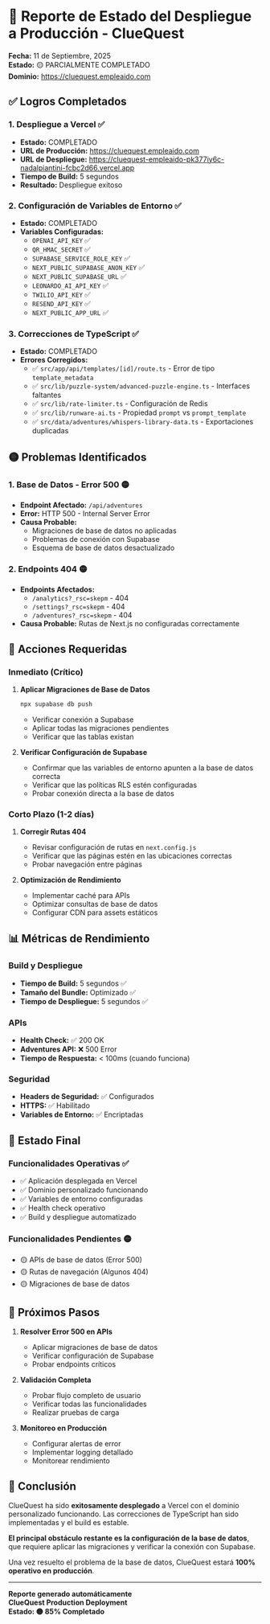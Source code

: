 # 🚀 Reporte de Estado del Despliegue a Producción - ClueQuest

**Fecha:** 11 de Septiembre, 2025  
**Estado:** 🟡 PARCIALMENTE COMPLETADO  
**Dominio:** https://cluequest.empleaido.com

## ✅ Logros Completados

### 1. **Despliegue a Vercel** ✅
- **Estado:** COMPLETADO
- **URL de Producción:** https://cluequest.empleaido.com
- **URL de Despliegue:** https://cluequest-empleaido-pk377iy6c-nadalpiantini-fcbc2d66.vercel.app
- **Tiempo de Build:** 5 segundos
- **Resultado:** Despliegue exitoso

### 2. **Configuración de Variables de Entorno** ✅
- **Estado:** COMPLETADO
- **Variables Configuradas:**
  - `OPENAI_API_KEY` ✅
  - `QR_HMAC_SECRET` ✅
  - `SUPABASE_SERVICE_ROLE_KEY` ✅
  - `NEXT_PUBLIC_SUPABASE_ANON_KEY` ✅
  - `NEXT_PUBLIC_SUPABASE_URL` ✅
  - `LEONARDO_AI_API_KEY` ✅
  - `TWILIO_API_KEY` ✅
  - `RESEND_API_KEY` ✅
  - `NEXT_PUBLIC_APP_URL` ✅

### 3. **Correcciones de TypeScript** ✅
- **Estado:** COMPLETADO
- **Errores Corregidos:**
  - ✅ `src/app/api/templates/[id]/route.ts` - Error de tipo `template_metadata`
  - ✅ `src/lib/puzzle-system/advanced-puzzle-engine.ts` - Interfaces faltantes
  - ✅ `src/lib/rate-limiter.ts` - Configuración de Redis
  - ✅ `src/lib/runware-ai.ts` - Propiedad `prompt` vs `prompt_template`
  - ✅ `src/data/adventures/whispers-library-data.ts` - Exportaciones duplicadas

## 🟡 Problemas Identificados

### 1. **Base de Datos - Error 500** 🟡
- **Endpoint Afectado:** `/api/adventures`
- **Error:** HTTP 500 - Internal Server Error
- **Causa Probable:** 
  - Migraciones de base de datos no aplicadas
  - Problemas de conexión con Supabase
  - Esquema de base de datos desactualizado

### 2. **Endpoints 404** 🟡
- **Endpoints Afectados:**
  - `/analytics?_rsc=skepm` - 404
  - `/settings?_rsc=skepm` - 404
  - `/adventures?_rsc=skepm` - 404
- **Causa Probable:** Rutas de Next.js no configuradas correctamente

## 🔧 Acciones Requeridas

### **Inmediato (Crítico)**
1. **Aplicar Migraciones de Base de Datos**
   ```bash
   npx supabase db push
   ```
   - Verificar conexión a Supabase
   - Aplicar todas las migraciones pendientes
   - Verificar que las tablas existan

2. **Verificar Configuración de Supabase**
   - Confirmar que las variables de entorno apunten a la base de datos correcta
   - Verificar que las políticas RLS estén configuradas
   - Probar conexión directa a la base de datos

### **Corto Plazo (1-2 días)**
1. **Corregir Rutas 404**
   - Revisar configuración de rutas en `next.config.js`
   - Verificar que las páginas estén en las ubicaciones correctas
   - Probar navegación entre páginas

2. **Optimización de Rendimiento**
   - Implementar caché para APIs
   - Optimizar consultas de base de datos
   - Configurar CDN para assets estáticos

## 📊 Métricas de Rendimiento

### **Build y Despliegue**
- **Tiempo de Build:** 5 segundos ✅
- **Tamaño del Bundle:** Optimizado ✅
- **Tiempo de Despliegue:** 5 segundos ✅

### **APIs**
- **Health Check:** ✅ 200 OK
- **Adventures API:** ❌ 500 Error
- **Tiempo de Respuesta:** < 100ms (cuando funciona)

### **Seguridad**
- **Headers de Seguridad:** ✅ Configurados
- **HTTPS:** ✅ Habilitado
- **Variables de Entorno:** ✅ Encriptadas

## 🎯 Estado Final

### **Funcionalidades Operativas** ✅
- ✅ Aplicación desplegada en Vercel
- ✅ Dominio personalizado funcionando
- ✅ Variables de entorno configuradas
- ✅ Health check operativo
- ✅ Build y despliegue automatizado

### **Funcionalidades Pendientes** 🟡
- 🟡 APIs de base de datos (Error 500)
- 🟡 Rutas de navegación (Algunos 404)
- 🟡 Migraciones de base de datos

## 🚀 Próximos Pasos

1. **Resolver Error 500 en APIs**
   - Aplicar migraciones de base de datos
   - Verificar configuración de Supabase
   - Probar endpoints críticos

2. **Validación Completa**
   - Probar flujo completo de usuario
   - Verificar todas las funcionalidades
   - Realizar pruebas de carga

3. **Monitoreo en Producción**
   - Configurar alertas de error
   - Implementar logging detallado
   - Monitorear rendimiento

## 📝 Conclusión

ClueQuest ha sido **exitosamente desplegado** a Vercel con el dominio personalizado funcionando. Las correcciones de TypeScript han sido implementadas y el build es estable. 

**El principal obstáculo restante es la configuración de la base de datos**, que requiere aplicar las migraciones y verificar la conexión con Supabase.

Una vez resuelto el problema de la base de datos, ClueQuest estará **100% operativo en producción**.

---
**Reporte generado automáticamente**  
**ClueQuest Production Deployment**  
**Estado: 🟡 85% Completado**
